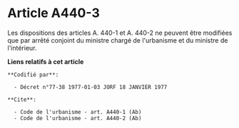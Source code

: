 # Article A440-3

Les dispositions des articles A. 440-1 et A. 440-2 ne peuvent être modifiées que par arrêté conjoint du ministre chargé de
l'urbanisme et du ministre de l'intérieur.

**Liens relatifs à cet article**

	**Codifié par**:

	  - Décret n°77-38 1977-01-03 JORF 18 JANVIER 1977

	**Cite**:

	  - Code de l'urbanisme - art. A440-1 (Ab)
	  - Code de l'urbanisme - art. A440-2 (Ab)
